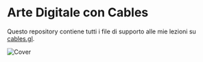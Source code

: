 # Arte Digitale con Cables

Questo repository contiene tutti i file di supporto alle mie lezioni su [cables.gl](https://cables.gl).

![Cover](https://user-images.githubusercontent.com/623043/151808901-a860a1bb-2dfc-4b54-a741-02b2370eba31.jpg)
